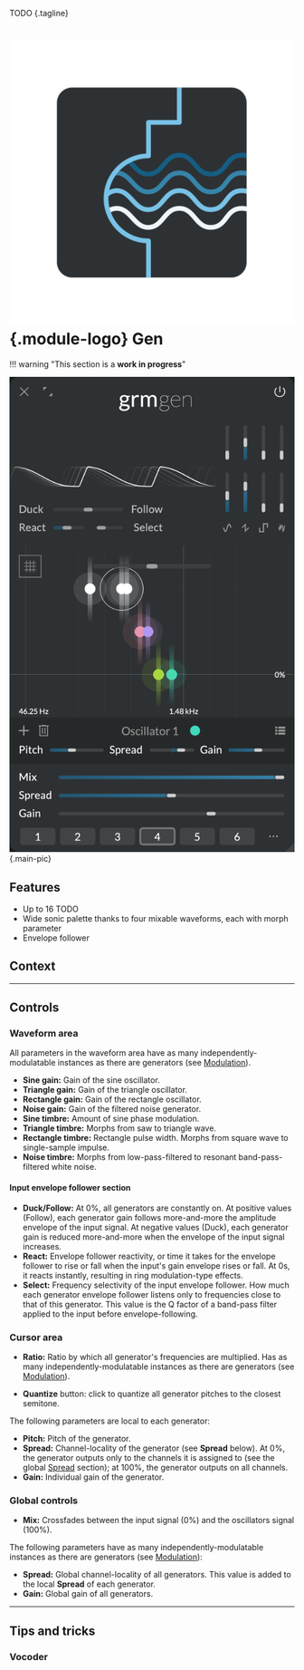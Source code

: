 TODO
{.tagline}

# ![Gen module logo](../assets/images/modules/gen/gen.svg){.module-logo} Gen

!!! warning "This section is a **work in progress**"

![Screenshot of the Gen module](../assets/images/modules/gen/gen.png){.main-pic}

## Features

- Up to 16 TODO
- Wide sonic palette thanks to four mixable waveforms, each with morph parameter
- Envelope follower

## Context

<!-- generators share waveforms unless modulated -->

---

## Controls

### Waveform area

All parameters in the waveform area have as many independently-modulatable instances as there are
 generators (see [Modulation](../atelier/modulation.md)).

- **Sine gain:** Gain of the sine oscillator.
- **Triangle gain:** Gain of the triangle oscillator.
- **Rectangle gain:** Gain of the rectangle oscillator.
- **Noise gain:** Gain of the filtered noise generator.
- **Sine timbre:** Amount of sine phase modulation.
- **Triangle timbre:** Morphs from saw to triangle wave.
- **Rectangle timbre:** Rectangle pulse width. Morphs from square wave to single-sample impulse.
- **Noise timbre:** Morphs from low-pass-filtered to resonant band-pass-filtered white noise.

#### Input envelope follower section

- **Duck/Follow:** At 0%, all generators are constantly on. At positive values (Follow), each
  generator gain follows more-and-more the amplitude envelope of the input signal. At negative
  values (Duck), each generator gain is reduced more-and-more when the envelope of the input signal
  increases.
- **React:** Envelope follower reactivity, or time it takes for the envelope follower to rise or
  fall when the input's gain envelope rises or fall. At 0s, it reacts instantly, resulting in ring
  modulation-type effects.
- **Select:** Frequency selectivity of the input envelope follower. How much each generator envelope
  follower listens only to frequencies close to that of this generator. This value is the Q factor
  of a band-pass filter applied to the input before envelope-following.

### Cursor area

- **Ratio:** Ratio by which all generator's frequencies are multiplied. Has as many
 independently-modulatable instances as there are generators (see
 [Modulation](../atelier/modulation.md)).

- **Quantize** button: click to quantize all generator pitches to the closest semitone.

The following parameters are local to each generator:

- **Pitch:** Pitch of the generator.
- **Spread:** Channel-locality of the generator (see **Spread** below). At 0%, the generator outputs
  only to the channels it is assigned to (see the global [Spread](../atelier/multichannel.md#spread)
  section); at 100%, the generator outputs on all channels.
- **Gain:** Individual gain of the generator.

### Global controls

- **Mix:** Crossfades between the input signal (0%) and the oscillators signal (100%).

The following parameters have as many independently-modulatable instances as there are generators
 (see [Modulation](../atelier/modulation.md)):

- **Spread:** Global channel-locality of all generators. This value is added to the local **Spread** of each generator.
- **Gain:** Global gain of all generators.

---

## Tips and tricks

### Vocoder
